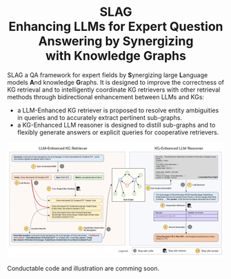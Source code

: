 <h1 align="center"> SLAG <br> Enhancing LLMs for Expert Question Answering by Synergizing <br> with Knowledge Graphs </h1>

SLAG a QA framework for expert fields by **S**ynergizing large **L**anguage models **A**nd knowledge **G**raphs. It is designed to improve the correctness of KG retrieval and to intelligently coordinate KG retrievers with other retrieval methods through bidirectional enhancement between LLMs
and KGs:
* a LLM-Enhanced KG retriever is proposed to resolve entity ambiguities in queries and to accurately extract pertinent sub-graphs.
* a KG-Enhanced LLM reasoner is designed to distill sub-graphs and to flexibly generate answers or explicit queries for cooperative retrievers.

![SLAG](images/overview.png)

Conductable code and illustration are comming soon.